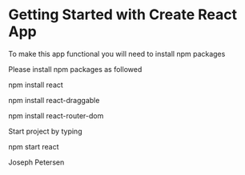 # Getting Started with Create React App

To make this app functional you will need to install npm packages

Please install npm packages as followed

npm install react

npm install react-draggable

npm install react-router-dom

Start project by typing 

npm start react

Joseph Petersen 
